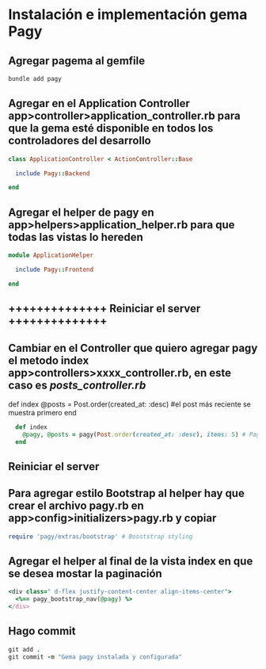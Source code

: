 # Instalación e implementación gema Pagy

## Agregar pagema al gemfile

```ruby
bundle add pagy
```

## Agregar en el Application Controller app>controller>application_controller.rb para que la gema esté disponible en todos los controladores del desarrollo

```ruby
class ApplicationController < ActionController::Base

  include Pagy::Backend

end
```

## Agregar el helper de pagy en app>helpers>application_helper.rb para que todas las vistas lo hereden

```ruby
module ApplicationHelper

  include Pagy::Frontend

end
```

## ++++++++++++++ Reiniciar el server ++++++++++++++ 

## Cambiar en el Controller que quiero agregar pagy el metodo index app>controllers>xxxx_controller.rb, en este caso es _posts_controller.rb_

  def index
    @posts = Post.order(created_at: :desc) #el post más reciente se muestra primero
  end

```ruby
  def index
    @pagy, @posts = pagy(Post.order(created_at: :desc), items: 5) # Paginación
  end
```

## Reiniciar el server

## Para agregar estilo Bootstrap al helper hay que crear el archivo pagy.rb en app>config>initializers>pagy.rb y copiar

```ruby
require 'pagy/extras/bootstrap' # Booststrap styling
```

## Agregar el helper al final de la vista index en que se desea mostar la paginación

```ruby
<div class=" d-flex justify-content-center align-items-center">
  <%== pagy_bootstrap_nav(@pagy) %>
</div>
```

## Hago commit

```ruby
git add .
git commit -m "Gema pagy instalada y configurada"
```
